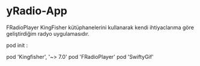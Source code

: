 # yRadio-App
FRadioPlayer
KingFisher
 kütüphanelerini kullanarak  kendi ihtiyaclarıma göre geliştirdiğim radyo uygulamasıdır.




pod init :

pod 'Kingfisher', '~> 7.0'
pod 'FRadioPlayer'
pod 'SwiftyGif'




